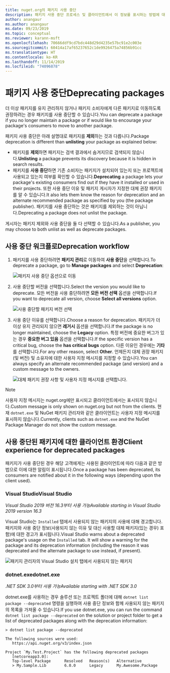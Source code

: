 ```yaml
---
title: nuget.org의 패키지 사용 중단
description: 패키지 사용 중단 프로세스 및 클라이언트에서 이 정보를 표시하는 방법에 대한 자세한 설명
author: anangaur
ms.author: anangaur
ms.date: 09/23/2019
ms.topic: conceptual
ms.reviewer: karann-msft
ms.openlocfilehash: 70666ddf9cd7bdc448d29d4235e57bc91e2c003e
ms.sourcegitcommit: 60414a17af65237652c1de9926475a74856b91cc
ms.translationtype: HT
ms.contentlocale: ko-KR
ms.lasthandoff: 11/14/2019
ms.locfileid: "74096878"
---
```

# <a name="deprecating-packages"></a><span data-ttu-id="58fcf-103">패키지 사용 중단</span><span class="sxs-lookup"><span data-stu-id="58fcf-103">Deprecating packages</span></span>

<span data-ttu-id="58fcf-104">더 이상 패키지를 유지 관리하지 않거나 패키지 소비자에게 다른 패키지로 이동하도록 권장하려는 경우 패키지를 사용 중단할 수 있습니다.</span><span class="sxs-lookup"><span data-stu-id="58fcf-104">You can deprecate a package if you no longer maintain a package or if would like to encourage your package's consumers to move to another package.</span></span> 

<span data-ttu-id="58fcf-105">패키지 사용 중단은 아래 설명대로 패키지를 **제외**하는 것과 다릅니다.</span><span class="sxs-lookup"><span data-stu-id="58fcf-105">Package deprecation is different than **unlisting** your package as explained below:</span></span>
* <span data-ttu-id="58fcf-106">패키지를 **제외**하면 패키지는 검색 결과에서 숨겨지므로 검색되지 않습니다.</span><span class="sxs-lookup"><span data-stu-id="58fcf-106">**Unlisting** a package prevents its discovery because it is hidden in search results.</span></span> 
* <span data-ttu-id="58fcf-107">패키지를 **사용 중단**하면 기존 소비자는 패키지가 설치되어 있는지 또는 프로젝트에 사용되고 있는지 여부를 확인할 수 있습니다.</span><span class="sxs-lookup"><span data-stu-id="58fcf-107">**Deprecating** a package lets your package's existing consumers find out if they have it installed or used in their projects.</span></span> <span data-ttu-id="58fcf-108">또한 사용 중단 이유 및 패키지 게시자가 지정한 대체 권장 패키지를 알 수 있습니다.</span><span class="sxs-lookup"><span data-stu-id="58fcf-108">It also lets them know the reason for deprecation and an alternate recommended package as specified by you (the package publisher).</span></span> <span data-ttu-id="58fcf-109">패키지를 사용 중단하는 것은 패키지를 제외하는 것이 아닙니다.</span><span class="sxs-lookup"><span data-stu-id="58fcf-109">Deprecating a package does not unlist the package.</span></span> 

<span data-ttu-id="58fcf-110">게시자는 패키지 제외와 사용 중단을 둘 다 선택할 수 있습니다.</span><span class="sxs-lookup"><span data-stu-id="58fcf-110">As a publisher, you may choose to both unlist as well as deprecate packages.</span></span>

## <a name="deprecation-workflow"></a><span data-ttu-id="58fcf-111">사용 중단 워크플로</span><span class="sxs-lookup"><span data-stu-id="58fcf-111">Deprecation workflow</span></span>
1. <span data-ttu-id="58fcf-112">패키지를 사용 중단하려면 **패키지 관리**로 이동하여 **사용 중단**을 선택합니다.</span><span class="sxs-lookup"><span data-stu-id="58fcf-112">To deprecate a package, go to **Manage packages** and select **Deprecation**:</span></span>

    ![패키지 사용 중단 옵션으로 이동](media/deprecation-select-option.png)

2. <span data-ttu-id="58fcf-114">사용 중단할 버전을 선택합니다.</span><span class="sxs-lookup"><span data-stu-id="58fcf-114">Select the version you would like to deprecate.</span></span> <span data-ttu-id="58fcf-115">모든 버전을 사용 중단하려면 **모든 버전 선택** 옵션을 선택합니다.</span><span class="sxs-lookup"><span data-stu-id="58fcf-115">If you want to deprecate all version, choose **Select all versions** option.</span></span>

    ![사용 중단할 패키지 버전 선택](media/deprecation-select-version.png)

3. <span data-ttu-id="58fcf-117">사용 중단 이유를 선택합니다.</span><span class="sxs-lookup"><span data-stu-id="58fcf-117">Choose a reason for deprecation.</span></span> <span data-ttu-id="58fcf-118">패키지가 더 이상 유지 관리되지 않으면 **레거시** 옵션을 선택합니다.</span><span class="sxs-lookup"><span data-stu-id="58fcf-118">If the package is no longer maintained, choose the **Legacy** option.</span></span> <span data-ttu-id="58fcf-119">특정 버전에 중요한 버그가 있는 경우 **중요한 버그 있음** 옵션을 선택합니다.</span><span class="sxs-lookup"><span data-stu-id="58fcf-119">If the specific version has a critical bug, choose the **has critical bugs** option.</span></span> <span data-ttu-id="58fcf-120">다른 이유인 경우에는 **기타**를 선택합니다.</span><span class="sxs-lookup"><span data-stu-id="58fcf-120">For any other reason, select **Other**.</span></span> <span data-ttu-id="58fcf-121">언제든지 대체 권장 패키지(및 버전) 및 소유자에 대한 사용자 지정 메시지를 지정할 수 있습니다.</span><span class="sxs-lookup"><span data-stu-id="58fcf-121">You can always specify an alternate recommended package (and version) and a custom message to the owners.</span></span> 

    ![대체 패키지 권장 사항 및 사용자 지정 메시지를 선택합니다.](media/deprecation-save.png)

> [!Note]
> <span data-ttu-id="58fcf-123">사용자 지정 메시지는 nuget.org에만 표시되고 클라이언트에서는 표시되지 않습니다.</span><span class="sxs-lookup"><span data-stu-id="58fcf-123">Custom message is only shown on nuget.org but not from the clients.</span></span> <span data-ttu-id="58fcf-124">현재 `dotnet.exe` 및 NuGet 패키지 관리자와 같은 클라이언트는 사용자 지정 메시지를 표시하지 않습니다.</span><span class="sxs-lookup"><span data-stu-id="58fcf-124">Currently, clients such as `dotnet.exe` and the NuGet Package Manager do not show the custom message.</span></span>

## <a name="client-experience-for-deprecated-packages"></a><span data-ttu-id="58fcf-125">사용 중단된 패키지에 대한 클라이언트 환경</span><span class="sxs-lookup"><span data-stu-id="58fcf-125">Client experience for deprecated packages</span></span>
<span data-ttu-id="58fcf-126">패키지가 사용 중단된 경우 해당 고객에게는 사용된 클라이언트에 따라 다음과 같은 방법으로 이에 대한 알림이 표시됩니다.</span><span class="sxs-lookup"><span data-stu-id="58fcf-126">Once a package has been deprecated, its consumers are notified about it in the following ways (depending upon the client used).</span></span>

### <a name="visual-studio"></a><span data-ttu-id="58fcf-127">Visual Studio</span><span class="sxs-lookup"><span data-stu-id="58fcf-127">Visual Studio</span></span> 
<span data-ttu-id="58fcf-128">*Visual Studio 2019 버전 16.3부터 사용 가능*</span><span class="sxs-lookup"><span data-stu-id="58fcf-128">*Available starting in Visual Studio 2019 version 16.3*</span></span>

<span data-ttu-id="58fcf-129">Visual Studio는 `Installed` 탭에서 사용되지 않는 패키지의 사용에 대해 경고합니다. 패키지와 사용 중단 정보(사용되지 않는 이유 및 대신 사용할 대체 패키지(있는 경우) 포함)에 대한 경고가 표시됩니다.</span><span class="sxs-lookup"><span data-stu-id="58fcf-129">Visual Studio warns about a deprecated package's usage on the `Installed` tab. It will show a warning for the package and its deprecation information (including the reason it was deprecated and the alternate package to use instead, if present).</span></span>

   ![패키지 관리자의 Visual Studio 설치 탭에서 사용되지 않는 패키지](media/deprecation-vs.png)

### <a name="dotnetexe"></a><span data-ttu-id="58fcf-131">dotnet.exe</span><span class="sxs-lookup"><span data-stu-id="58fcf-131">dotnet.exe</span></span>
<span data-ttu-id="58fcf-132">*.NET SDK 3.0부터 사용 가능*</span><span class="sxs-lookup"><span data-stu-id="58fcf-132">*Available starting with .NET SDK 3.0*</span></span>

<span data-ttu-id="58fcf-133">dotnet.exe를 사용하는 경우 솔루션 또는 프로젝트 폴더에 대해 `dotnet list package --deprecated` 명령을 실행하여 사용 중단 정보와 함께 사용되지 않는 패키지의 목록을 가져올 수 있습니다.</span><span class="sxs-lookup"><span data-stu-id="58fcf-133">If you use dotnet.exe, you can run the command `dotnet list package --deprecated` on the solution or project folder to get a list of deprecated packages along with the deprecation information:</span></span>

```
> dotnet list package --deprecated

The following sources were used:
   https://api.nuget.org/v3/index.json

Project `My.Test.Project` has the following deprecated packages
   [netcoreapp3.0]:
   Top-level Package      Resolved   Reason(s)   Alternative
   > My.Sample.Lib        6.0.0      Legacy      My.Awesome.Package

```
